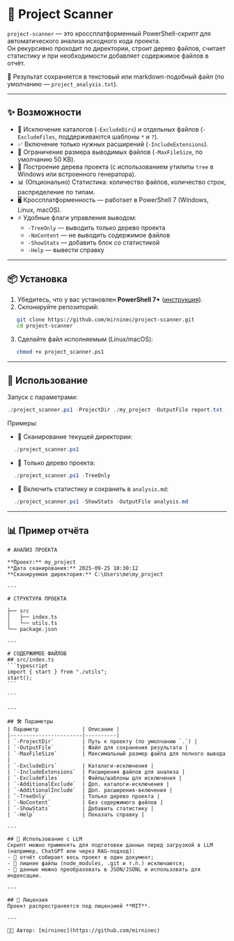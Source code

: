 # 🔎 Project Scanner

`project-scanner` — это кроссплатформенный PowerShell-скрипт для автоматического анализа исходного кода проекта.  
Он рекурсивно проходит по директории, строит дерево файлов, считает статистику и при необходимости добавляет содержимое файлов в отчёт.  

📄 Результат сохраняется в текстовый или markdown-подобный файл (по умолчанию — `project_analysis.txt`).  

---

## ✨ Возможности
- 🚫 Исключение каталогов (`-ExcludeDirs`) и отдельных файлов (`-ExcludeFiles`, поддерживаются шаблоны `*` и `?`).
- ✅ Включение только нужных расширений (`-IncludeExtensions`).
- 📏 Ограничение размера выводимых файлов (`-MaxFileSize`, по умолчанию 50 KB).
- 🌳 Построение дерева проекта (с использованием утилиты `tree` в Windows или встроенного генератора).
- 📊 (Опционально) Статистика: количество файлов, количество строк, распределение по типам.
- 🖥️ Кроссплатформенность — работает в PowerShell 7 (Windows, Linux, macOS).
- ⚡ Удобные флаги управления выводом:
  - `-TreeOnly` — выводить только дерево проекта  
  - `-NoContent` — не выводить содержимое файлов  
  - `-ShowStats` — добавить блок со статистикой  
  - `-Help` — вывести справку  

---

## 📦 Установка
1. Убедитесь, что у вас установлен **PowerShell 7+** ([инструкция](https://learn.microsoft.com/powershell/)).
2. Склонируйте репозиторий:
```bash
   git clone https://github.com/mirninec/project-scanner.git
   cd project-scanner
````

3. Сделайте файл исполняемым (Linux/macOS):

```bash
   chmod +x project_scanner.ps1
```

---

## 🚀 Использование

Запуск с параметрами:

```powershell
./project_scanner.ps1 -ProjectDir ./my_project -OutputFile report.txt -ShowStats
```

Примеры:

* 🔹 Сканирование текущей директории:

```powershell
  ./project_scanner.ps1
```
* 🔹 Только дерево проекта:

```powershell
  ./project_scanner.ps1 -TreeOnly
```
* 🔹 Включить статистику и сохранить в `analysis.md`:

```powershell
  ./project_scanner.ps1 -ShowStats -OutputFile analysis.md
```

---

## 📊 Пример отчёта

````
# АНАЛИЗ ПРОЕКТА

**Проект:** my_project
**Дата сканирования:** 2025-09-25 10:30:12
**Сканируемая директория:** C:\Users\me\my_project

---

# СТРУКТУРА ПРОЕКТА

├── src
│   ├── index.ts
│   └── utils.ts
└── package.json

---

# СОДЕРЖИМОЕ ФАЙЛОВ
## src/index.ts
```typescript
import { start } from "./utils";
start();
```

```

---

## 🛠️ Параметры
| Параметр              | Описание |
|-----------------------|----------|
| `-ProjectDir`         | Путь к проекту (по умолчанию `.`) |
| `-OutputFile`         | Файл для сохранения результата |
| `-MaxFileSize`        | Максимальный размер файла для полного вывода |
| `-ExcludeDirs`        | Каталоги-исключения |
| `-IncludeExtensions`  | Расширения файлов для анализа |
| `-ExcludeFiles`       | Файлы/шаблоны для исключения |
| `-AdditionalExclude`  | Доп. каталоги-исключения |
| `-AdditionalInclude`  | Доп. расширения-включения |
| `-TreeOnly`           | Только дерево проекта |
| `-NoContent`          | Без содержимого файлов |
| `-ShowStats`          | Добавить статистику |
| `-Help`               | Показать справку |

---

## 🤖 Использование с LLM
Скрипт можно применять для подготовки данных перед загрузкой в LLM (например, ChatGPT или через RAG-подход):  
- 🔹 отчёт собирает весь проект в один документ;  
- 🔹 лишние файлы (node_modules, .git и т.п.) исключаются;  
- 🔹 данные можно преобразовать в JSON/JSONL и использовать для индексации.  

---

## 📜 Лицензия
Проект распространяется под лицензией **MIT**.  

---

👨‍💻 Автор: [mirninec](https://github.com/mirninec)  

